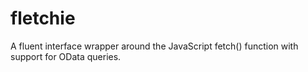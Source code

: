 # fletchie
A fluent interface wrapper around the JavaScript fetch() function with support for OData queries.
